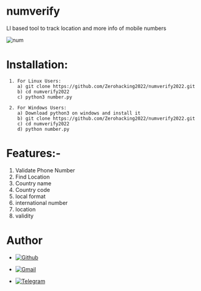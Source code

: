 # numverify
LI based tool to track location and more info of mobile numbers

![num](https://user-images.githubusercontent.com/82051128/236649970-a4f8622e-e0e3-4e5c-bf6b-ecd478c6c75c.PNG)

# Installation:
     1. For Linux Users:
        a) git clone https://github.com/Zerohacking2022/numverify2022.git
        b) cd numverify2022
        c) python3 number.py
        
     2. For Windows Users:
        a) Download python3 on windows and install it
        b) git clone https://github.com/Zerohacking2022/numverify2022.git
        c) cd numverify2022
        d) python number.py
        
# Features:-
   1. Validate Phone Number
   2. Find Location
   3. Country name
   4. Country code
   5. local format
   6. international number
   7. location
   8. validity

# Author
  - [![Github](https://img.shields.io/badge/Github-KasRoudra-green?style=for-the-badge&logo=github)](https://github.com/zeroHacking2022)

- [![Gmail](https://img.shields.io/badge/Gmail-KasRoudra-green?style=for-the-badge&logo=gmail)](mailto:zerohacking481@gmail.com)

- [![Telegram](https://img.shields.io/badge/Telegram-KasRoudra-indigo?style=for-the-badge&logo=telegram)](https://t.me/Amirhbrad84)

